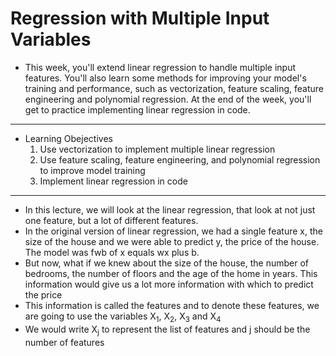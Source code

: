 # Regression with Multiple Input Variables

- This week, you'll extend linear regression to handle multiple input features. You'll also learn some methods for improving your model's training and performance, such as vectorization, feature scaling, feature engineering and polynomial regression. At the end of the week, you'll get to practice implementing linear regression in code.
---
- Learning Obejectives
  1. Use vectorization to implement multiple linear regression
  2. Use feature scaling, feature engineering, and polynomial regression to improve model training
  3. Implement linear regression in code
 
---

- In this lecture, we will look at the linear regression, that look at not just one feature, but a lot of different features.
- In the original version of linear regression, we had a single feature x, the size of the house and we were able to predict y, the price of the house. The model was fwb of x equals wx plus b.
- But now, what if we knew about the size of the house, the number of bedrooms, the number of floors and the age of the home in years. This information would give us a lot more information with which to predict the price
- This information is called the features and to denote these features, we are going to use the variables X<sub>1</sub>, X<sub>2</sub>, X<sub>3</sub> and X<sub>4</sub>
- We would write X<sub>j</sub> to represent the list of features and j should be the number of features
